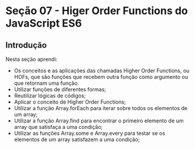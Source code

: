 # Seção 07 - Higer Order Functions do JavaScript ES6

## Introdução

Nesta seção aprendi:

- Os conceitos e as aplicações das chamadas Higher Order Functions, ou HOFs, que são funções que recebem outra função como argumento ou que retornam uma função.
- Utilizar funções de diferentes formas;
- Reutilizar lógicas de códigos;
- Aplicar o conceito de Higher Order Functions;
- Utilizar a função Array.forEach para iterar sobre todos os elementos de um array;
- Utilizar a função Array.find para encontrar o primeiro elemento de um array que satisfaça a uma condição;
- Utilizar as funções Array.some e Array.every para testar se os elementos de um array satisfazem a uma condição;
